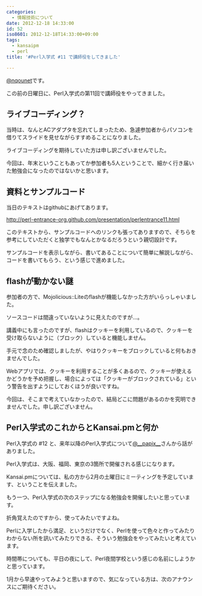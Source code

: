 ```yaml
---
categories:
  - 情報技術について
date: 2012-12-18 14:33:00
id: 52
iso8601: 2012-12-18T14:33:00+09:00
tags:
  - kansaipm
  - perl
title: '#Perl入学式 #11 で講師役をしてきました'

---
```


<p><a href="https://twitter.com/nqounet">@nqounet</a>です。</p>

<p>この前の日曜日に、Perl入学式の第11回で講師役をやってきました。</p>

<h2>ライブコーディング？</h2>

<p>当時は、なんとACアダプタを忘れてしまったため、急遽参加者からパソコンを借りてスライドを見せながらすすめることになりました。</p>

<p>ライブコーディングを期待していた方は申し訳ございませんでした。</p>

<p>今回は、年末ということもあってか参加者も5人ということで、細かく行き届いた勉強会になったのではないかと思います。</p>

<h2>資料とサンプルコード</h2>

<p>当日のテキストはgithubにあげてあります。</p>

<p><a href="http://www.perl-entrance.org/2012/handout/perlentrance11.html">http://perl-entrance-org.github.com/presentation/perlentrance11.html</a></p>

<p>このテキストから、サンプルコードへのリンクも張ってありますので、そちらを参考にしていただくと独学でもなんとかなるだろうという親切設計です。</p>

<p>サンプルコードを表示しながら、書いてあることについて簡単に解説しながら、コードを書いてもらう、という感じで進めました。</p>

<h2>flashが動かない謎</h2>

<p>参加者の方で、Mojolicious::Liteのflashが機能しなかった方がいらっしゃいました。</p>

<p>ソースコードは間違っていないように見えたのですが…。</p>

<p>講義中にも言ったのですが、flashはクッキーを利用しているので、クッキーを受け取らないように（ブロック）していると機能しません。</p>

<p>手元で念のため確認しましたが、やはりクッキーをブロックしていると何もおきませんでした。</p>

<p>Webアプリでは、クッキーを利用することが多くあるので、クッキーが使えるかどうかを予め把握し、場合によっては「クッキーがブロックされている」という警告を出すようにしておくほうが良いですね。</p>

<p>今回は、そこまで考えていなかったので、結局どこに問題があるのかを究明できませんでした。申し訳ございません。</p>

<h2>Perl入学式のこれからとKansai.pmと何か</h2>

<p>Perl入学式の #12 と、来年以降のPerl入学式について<a href="https://twitter.com/__papix__">@__papix__</a>さんから話がありました。</p>

<p>Perl入学式は、大阪、福岡、東京の3箇所で開催される感じになります。</p>

<p>Kansai.pmについては、私の方から2月の土曜日にミーティングを予定しています、ということを伝えました。</p>

<p>もう一つ、Perl入学式の次のステップになる勉強会を開催したいと思っています。</p>

<p>折角覚えたのですから、使ってみたいですよね。</p>

<p>Perlに入学したから満足、というだけでなく、Perlを使って色々と作ってみたりわからない所を訊いてみたりできる、そういう勉強会をやってみたいと考えています。</p>

<p>時間帯についても、平日の夜にして、Perl夜間学校という感じの名前にしようかと思っています。</p>

<p>1月から早速やってみようと思いますので、気になっている方は、次のアナウンスにご期待ください。</p>
    	